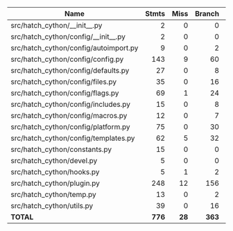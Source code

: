 | Name                                    |   Stmts |   Miss |  Branch | BrPart |   Cover |
| --------------------------------------- | ------: | -----: | ------: | -----: | ------: |
| src/hatch_cython/\_\_init\_\_.py        |       2 |      0 |       0 |      0 |    100% |
| src/hatch_cython/config/\_\_init\_\_.py |       2 |      0 |       0 |      0 |    100% |
| src/hatch_cython/config/autoimport.py   |       9 |      0 |       2 |      0 |    100% |
| src/hatch_cython/config/config.py       |     143 |      9 |      60 |      6 |     92% |
| src/hatch_cython/config/defaults.py     |      27 |      0 |       8 |      1 |     97% |
| src/hatch_cython/config/files.py        |      35 |      0 |      16 |      1 |     98% |
| src/hatch_cython/config/flags.py        |      69 |      1 |      24 |      0 |     99% |
| src/hatch_cython/config/includes.py     |      15 |      0 |       8 |      0 |    100% |
| src/hatch_cython/config/macros.py       |      12 |      0 |       7 |      0 |    100% |
| src/hatch_cython/config/platform.py     |      75 |      0 |      30 |      3 |     97% |
| src/hatch_cython/config/templates.py    |      62 |      5 |      32 |      4 |     90% |
| src/hatch_cython/constants.py           |      15 |      0 |       0 |      0 |    100% |
| src/hatch_cython/devel.py               |       5 |      0 |       0 |      0 |    100% |
| src/hatch_cython/hooks.py               |       5 |      1 |       2 |      0 |     86% |
| src/hatch_cython/plugin.py              |     248 |     12 |     156 |     10 |     95% |
| src/hatch_cython/temp.py                |      13 |      0 |       2 |      0 |    100% |
| src/hatch_cython/utils.py               |      39 |      0 |      16 |      0 |    100% |
| **TOTAL**                               | **776** | **28** | **363** | **25** | **95%** |
